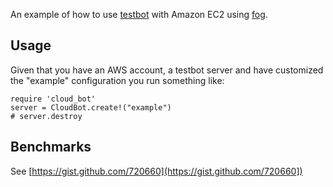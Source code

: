 An example of how to use [testbot](http://github.com/joakimk/testbot) with Amazon EC2 using [fog](https://github.com/geemus/fog).

Usage
----

Given that you have an AWS account, a testbot server and have customized the "example" configuration you run something like:

    require 'cloud_bot'
    server = CloudBot.create!("example")
    # server.destroy

Benchmarks
----

See [https://gist.github.com/720660](https://gist.github.com/720660])

